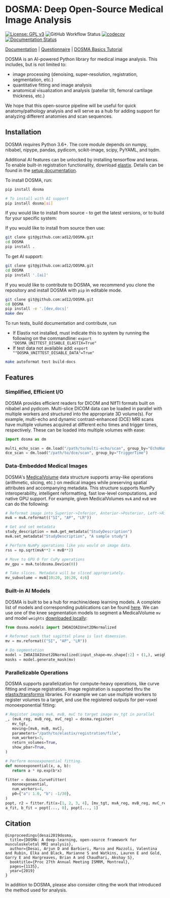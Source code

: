 # DOSMA: Deep Open-Source Medical Image Analysis
[![License: GPL v3](https://img.shields.io/badge/License-GPLv3-blue.svg)](https://www.gnu.org/licenses/gpl-3.0)
![GitHub Workflow Status](https://img.shields.io/github/workflow/status/ad12/DOSMA/CI)
[![codecov](https://codecov.io/gh/ad12/DOSMA/branch/master/graph/badge.svg?token=X2FRQJHV2M)](https://codecov.io/gh/ad12/DOSMA)
[![Documentation Status](https://readthedocs.org/projects/dosma/badge/?version=latest)](https://dosma.readthedocs.io/en/latest/?badge=latest)

[Documentation](http://dosma.readthedocs.io/) | [Questionnaire](https://forms.gle/sprthTC2swyt8dDb6) | [DOSMA Basics Tutorial](https://colab.research.google.com/drive/1zY5-3ZyTBrn7hoGE5lH0IoQqBzumzP1i?usp=sharing)

DOSMA is an AI-powered Python library for medical image analysis. This includes, but is not limited to:
- image processing (denoising, super-resolution, registration, segmentation, etc.)
- quantitative fitting and image analysis
- anatomical visualization and analysis (patellar tilt, femoral cartilage thickness, etc.)

We hope that this open-source pipeline will be useful for quick anatomy/pathology analysis and will serve as a hub for adding support for analyzing different anatomies and scan sequences.

## Installation
DOSMA requires Python 3.6+. The core module depends on numpy, nibabel, nipype,
pandas, pydicom, scikit-image, scipy, PyYAML, and tqdm.

Additional AI features can be unlocked by installing tensorflow and keras. To
enable built-in registration functionality, download [elastix](https://elastix.lumc.nl/download.php).
Details can be found in the [setup documentation](https://dosma.readthedocs.io/en/latest/general/installation.html#setup).

To install DOSMA, run:

```bash
pip install dosma

# To install with AI support
pip install dosma[ai]
```

If you would like to install from source - to get the latest versions, or to build for your specific system: 

If you would like to install from source then use: 

```bash
git clone git@github.com:ad12/DOSMA.git
cd DOSMA
pip install .
```

To get AI support: 

```bash
git clone git@github.com:ad12/DOSMA.git
cd DOSMA
pip install '.[ai]'
```

If you would like to contribute to DOSMA, we recommend you clone the repository and
install DOSMA with `pip` in editable mode.

```bash
git clone git@github.com:ad12/DOSMA.git
cd DOSMA
pip install -e '.[dev,docs]'
make dev
```

To run tests, build documentation and contribute, run
- If Elastix not installed, must indicate this to system by running the following on the commandline: 
   `export "DOSMA_UNITTEST_DISABLE_ELASTIX=True"`
- If test data not available add:
   `export ""DOSMA_UNITTEST_DISABLE_DATA"=True"`
```bash
make autoformat test build-docs
```

## Features
### Simplified, Efficient I/O
DOSMA provides efficient readers for DICOM and NIfTI formats built on nibabel and pydicom. Multi-slice DICOM data can be loaded in
parallel with multiple workers and structured into the appropriate 3D volume(s). For example, multi-echo and dynamic contrast-enhanced (DCE) MRI scans have multiple volumes acquired at different echo times and trigger times, respectively. These can be loaded into multiple volumes with ease:

```python
import dosma as dm

multi_echo_scan = dm.load("/path/to/multi-echo/scan", group_by="EchoNumbers", num_workers=8, verbose=True)
dce_scan = dm.load("/path/to/dce/scan", group_by="TriggerTime")
```

### Data-Embedded Medical Images
DOSMA's [MedicalVolume](https://dosma.readthedocs.io/en/latest/generated/dosma.MedicalVolume.html#dosma.MedicalVolume) data structure supports array-like operations (arithmetic, slicing, etc.) on medical images while preserving spatial attributes and accompanying metadata. This structure supports NumPy interoperability, intelligent reformatting, fast low-level computations, and native GPU support. For example, given MedicalVolumes `mvA` and `mvB` we can do the following:

```python
# Reformat image into Superior->Inferior, Anterior->Posterior, Left->Right directions.
mvA = mvA.reformat(("SI", "AP", "LR"))

# Get and set metadata
study_description = mvA.get_metadata("StudyDescription")
mvA.set_metadata("StudyDescription", "A sample study")

# Perform NumPy operations like you would on image data.
rss = np.sqrt(mvA**2 + mvB**2)

# Move to GPU 0 for CuPy operations
mv_gpu = mvA.to(dosma.Device(0))

# Take slices. Metadata will be sliced appropriately.
mv_subvolume = mvA[10:20, 10:20, 4:6]
```

### Built-in AI Models
DOSMA is built to be a hub for machine/deep learning models. A complete list of models and corresponding publications can be found [here](https://dosma.readthedocs.io/en/latest/models.html).
We can use one of the knee segmentation models to segment a MedicalVolume `mv` and model
`weights` [downloaded locally](https://dosma.readthedocs.io/en/latest/installation.html#segmentation):

```python
from dosma.models import IWOAIOAIUnet2DNormalized

# Reformat such that sagittal plane is last dimension.
mv = mv.reformat(("SI", "AP", "LR"))

# Do segmentation
model = IWOAIOAIUnet2DNormalized(input_shape=mv.shape[:2] + (1,), weights_path=weights)
masks = model.generate_mask(mv)
```

### Parallelizable Operations
DOSMA supports parallelization for compute-heavy operations, like curve fitting and image registration.
Image registration is supported thru the [elastix/transformix](https://elastix.lumc.nl/download.php) libraries. For example we can use multiple workers to register volumes to a target, and use the registered outputs for per-voxel monoexponential fitting:

```python
# Register images mvA, mvB, mvC to target image mv_tgt in parallel
_, (mvA_reg, mvB_reg, mvC_reg) = dosma.register(
   mv_tgt,
   moving=[mvA, mvB, mvC],
   parameters="/path/to/elastix/registration/file",
   num_workers=3,
   return_volumes=True,
   show_pbar=True,
)

# Perform monoexponential fitting.
def monoexponential(x, a, b):
   return a * np.exp(b*x)

fitter = dosma.CurveFitter(
   monoexponential,
   num_workers=4,
   p0={"a": 1.0, "b": -1/30},
)
popt, r2 = fitter.fit(x=[1, 2, 3, 4], [mv_tgt, mvA_reg, mvB_reg, mvC_reg])
a_fit, b_fit = popt[..., 0], popt[..., 1]
```

## Citation
```
@inproceedings{desai2019dosma,
  title={DOSMA: A deep-learning, open-source framework for musculoskeletal MRI analysis},
  author={Desai, Arjun D and Barbieri, Marco and Mazzoli, Valentina and Rubin, Elka and Black, Marianne S and Watkins, Lauren E and Gold, Garry E and Hargreaves, Brian A and Chaudhari, Akshay S},
  booktitle={Proc 27th Annual Meeting ISMRM, Montreal},
  pages={1135},
  year={2019}
}
```

In addition to DOSMA, please also consider citing the work that introduced the method used for analysis.
